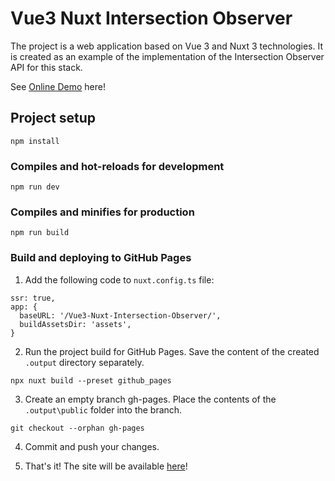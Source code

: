 # Vue3 Nuxt Intersection Observer

The project is a web application based on Vue 3 and Nuxt 3 technologies. It is created as an example of the implementation of the Intersection Observer API for this stack.

See [Online Demo](https://kseniyalan.github.io/Vue3-Nuxt-Intersection-Observer/) here!

## Project setup
```
npm install
```

### Compiles and hot-reloads for development
```
npm run dev
```

### Compiles and minifies for production
```
npm run build
```

### Build and deploying to GitHub Pages

1. Add the following code to `nuxt.config.ts` file:
```
ssr: true,
app: {
  baseURL: '/Vue3-Nuxt-Intersection-Observer/',
  buildAssetsDir: 'assets',
}
```
2. Run the project build for GitHub Pages. Save the content of the created `.output` directory separately.
```
npx nuxt build --preset github_pages
```

3. Create an empty branch gh-pages. Place the contents of the `.output\public` folder into the branch.
```
git checkout --orphan gh-pages
```

4. Commit and push your changes.

5. That's it! The site will be available [here](https://kseniyalan.github.io/Vue3-Nuxt-Intersection-Observer/)!
